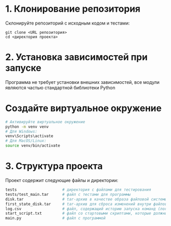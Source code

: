 # 1. Клонирование репозитория

Склонируйте репозиторий с исходным кодом и тестами:

```
git clone <URL репозитория>
cd <директория проекта>
```

# 2. Установка зависимостей при запуске
Программа не требует установки внешних зависимостей, все модули являются частью стандартной библиотеки Python

# Создайте виртуальное окружение

```bash
# Активируйте виртуальное окружение
python -m venv venv
# Для Windows:
venv\Scripts\activate
# Для MacOS/Linux:
source venv/bin/activate
```


# 3. Структура проекта
Проект содержит следующие файлы и директории:
```bash
tests                    # директория с файлами для тестирования
tests/test_main.tar      # файл с тестами для программы
disk.tar                 # tar-архив в качестве образа файловой системы
first_state_disk.tar     # tar-архив для сброса изменений внутри файловой системы
log.csv                  # файл, содержащий историю запуска команд (логирование)
start_script.txt         # файл со стартовыми скриптами, которые должны быть выполнены перед началом работы
main.py                  # файл с программой
```
